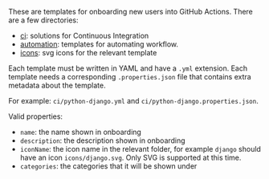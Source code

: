 These are templates for onboarding new users into GitHub Actions. There are a few directories:
* [ci](ci): solutions for Continuous Integration
* [automation](automation): templates for automating workflow.
* [icons](icons): svg icons for the relevant template

Each template must be written in YAML and have a `.yml` extension. Each template needs a corresponding `.properties.json` file that contains extra metadata about the template.

For example: `ci/python-django.yml` and `ci/python-django.properties.json`.

Valid properties:
* `name`: the name shown in onboarding
* `description`: the description shown in onboarding
* `iconName`: the icon name in the relevant folder, for example `django` should have an icon `icons/django.svg`. Only SVG is supported at this time.
* `categories`: the categories that it will be shown under

